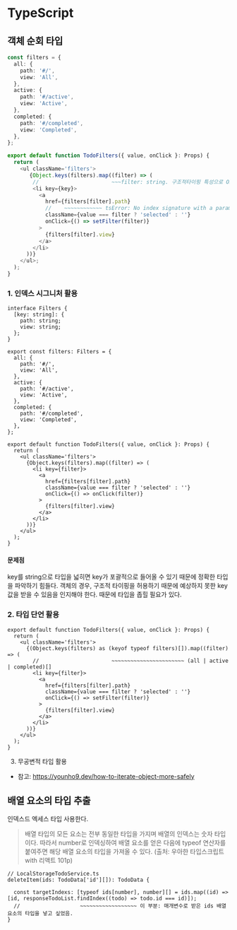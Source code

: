 # TypeScript

## 객체 순회 타입

```ts
const filters = {
  all: {
    path: '#/',
    view: 'All',
  },
  active: {
    path: '#/active',
    view: 'Active',
  },
  completed: {
    path: '#/completed',
    view: 'Completed',
  },
};

export default function TodoFilters({ value, onClick }: Props) {
  return (
    <ul className='filters'>
       {Object.keys(filters).map((filter) => (
        //                       ~~~filter: string. 구조적타이핑 특성으로 Object에 다른 key가 들어올 수 있음을 인지하고 string으로 타입을 추론함.
        <li key={key}>
          <a
            href={filters[filter].path}
            //    ~~~~~~~~~~~~ tsError: No index signature with a parameter of type 'string' was found on type '{ all: { path: string; view: string; }; active: { path: string; view: string; }; completed: { path: string; view: string; }; }'
            className={value === filter ? 'selected' : ''}
            onClick={() => setFilter(filter)}
          >
            {filters[filter].view}
          </a>
        </li>
      ))}
    </ul>;
  );
}
```

### 1. 인덱스 시그니처 활용

```tsx
interface Filters {
  [key: string]: {
    path: string;
    view: string;
  };
}

export const filters: Filters = {
  all: {
    path: '#/',
    view: 'All',
  },
  active: {
    path: '#/active',
    view: 'Active',
  },
  completed: {
    path: '#/completed',
    view: 'Completed',
  },
};

export default function TodoFilters({ value, onClick }: Props) {
  return (
    <ul className='filters'>
      {Object.keys(filters).map((filter) => (
        <li key={filter}>
          <a
            href={filters[filter].path}
            className={value === filter ? 'selected' : ''}
            onClick={() => onClick(filter)}
          >
            {filters[filter].view}
          </a>
        </li>
      ))}
    </ul>
  );
}
```

#### 문제점

key를 string으로 타입을 넓히면 key가 포괄적으로 들어올 수 있기 때문에 정확한 타입을 파악하기 힘들다. 객체의 경우, 구조적 타이핑을 허용하기 때문에 예상하지 못한 key 값을 받을 수 있음을 인지해야 한다. 때문에 타입을 좁힐 필요가 있다.

### 2. 타입 단언 활용

```tsx
export default function TodoFilters({ value, onClick }: Props) {
  return (
    <ul className='filters'>
      {(Object.keys(filters) as (keyof typeof filters)[]).map((filter) => (
        //                       ~~~~~~~~~~~~~~~~~~~~~~~ (all | active | completed)[]
        <li key={filter}>
          <a
            href={filters[filter].path}
            className={value === filter ? 'selected' : ''}
            onClick={() => setFilter(filter)}
          >
            {filters[filter].view}
          </a>
        </li>
      ))}
    </ul>
  );
}
```

3. 무공변적 타입 활용

- 참고: https://younho9.dev/how-to-iterate-object-more-safely

## 배열 요소의 타입 추출

인덱스드 엑세스 타입 사용한다.

> 배열 타입의 모든 요소는 전부 동일한 타입을 가지며 배열의 인덱스는 숫자 타입이다.
> 따라서 number로 인덱싱하여 배열 요소를 얻은 다음에 typeof 연산자를 붙여주면 해당 배열 요소의 타입을 가져올 수 있다.
> (출처: 우아한 타입스크립트 with 리액트 101p)

```tsx
// LocalStorageTodoService.ts
deleteItem(ids: TodoData['id'][]): TodoData {

  const targetIndexs: [typeof ids[number], number][] = ids.map((id) => [id, responseTodoList.findIndex((todo) => todo.id === id)]);
  //                   ~~~~~~~~~~~~~~~~~~ 이 부분: 매개변수로 받은 ids 배열 요소의 타입을 넣고 싶었음.
}
```